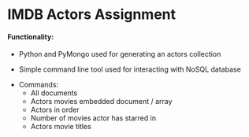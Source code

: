 # IMDB Actors Assignment
#### Functionality:
- Python and PyMongo used for generating an actors collection
* Simple command line tool used for interacting with NoSQL database
- Commands:
  - All documents
  - Actors movies embedded document / array
  - Actors in order
  - Number of movies actor has starred in
  - Actors movie titles

